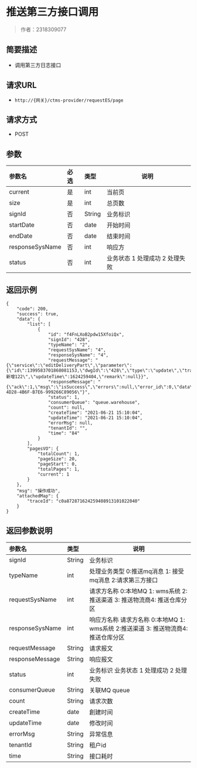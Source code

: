 # 推送第三方接口调用

> 作者：2318309077

## 简要描述

- 调用第三方日志接口

## 请求URL
- ` http://{网关}/ctms-provider/requestES/page `
  
## 请求方式
- POST

## 参数

|参数名|必选|类型|说明|
|:----    |:---|:----- |-----   |
|current |是  |int |当前页   |
|size |是  |int | 总页数    |
|signId     |否  |String | 业务标识    |
|startDate     |否  |date | 开始时间    |
|endDate     |否  |date | 结束时间    |
|responseSysName     |否  |int | 响应方   |
|status     |否  |int | 业务状态 1 处理成功 2 处理失败   |

## 返回示例

```
{
    "code": 200,
    "success": true,
    "data": {
        "list": [
            {
                "id": "f4FnLXoB2pdw15XfoiQx",
                "signId": "428",
                "typeName": "2",
                "requestSysName": "4",
                "responseSysName": "4",
                "requestMessage": "{\"service\":\"editDeliveryPart\",\"parameter\":{\"id\":1399583701868081153,\"dwgId\":\"428\",\"type\":\"update\",\"trackingNumberCode\":\"lttltt\",\"channelCode\":\"CHL0001\",\"ruleName\":\"ltt新增122\",\"updateTime\":1624259404,\"remark\":null}}",
                "responseMessage": "{\"ack\":1,\"msg\":\"isSuccess\",\"errors\":null,\"error_id\":0,\"data\":null,\"request_id\":\"0DCAC5CE-4D28-4B6F-B7E6-999266C89056\"}",
                "status": 1,
                "consumerQueue": "queue.warehouse",
                "count": null,
                "createTime": "2021-06-21 15:10:04",
                "updateTime": "2021-06-21 15:10:04",
                "errorMsg": null,
                "tenantId": "",
                "time": "84"
            }
        ],
        "pagesVO": {
            "totalCount": 1,
            "pageSize": 20,
            "pageStart": 0,
            "totalPages": 1,
            "current": 1
        }
    },
    "msg": "操作成功",
    "attachedMap": {
        "traceId": "c0a872871624259408913101022040"
    }
}
```

## 返回参数说明

|参数名|类型|说明|
|:-----  |:-----|-----                           |
|signId   |String | 业务标识    |
|typeName   |int | 处理业务类型 0:推送mq消息 1: 接受mq消息 2:请求第三方接口    |
|requestSysName   |int |  请求方名称 0:本地MQ 1: wms系统 2:推送渠道 3: 推送物流商4: 推送仓库分区  |
|responseSysName   |int | 响应方名称  请求方名称 0:本地MQ 1: wms系统 2:推送渠道 3: 推送物流商4: 推送仓库分区    |
|requestMessage   |String | 请求报文    |
|responseMessage   |String | 响应报文    |
|status   |int | 业务标识  业务状态 1 处理成功 2 处理失败  |
|consumerQueue   |String | 关联MQ queue    |
|count   |String | 请求次数   |
|createTime   |date | 創建时间   |
|updateTime   |date | 修改时间   |
|errorMsg   |String | 异常信息   |
|tenantId   |String | 租户id   |
|time   |String | 接口耗时   |